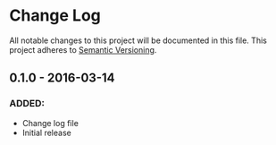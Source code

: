 # Change Log
All notable changes to this project will be documented in this file. This project adheres to [Semantic Versioning](http://semver.org/).

## 0.1.0 - 2016-03-14
### ADDED:
- Change log file
- Initial release
